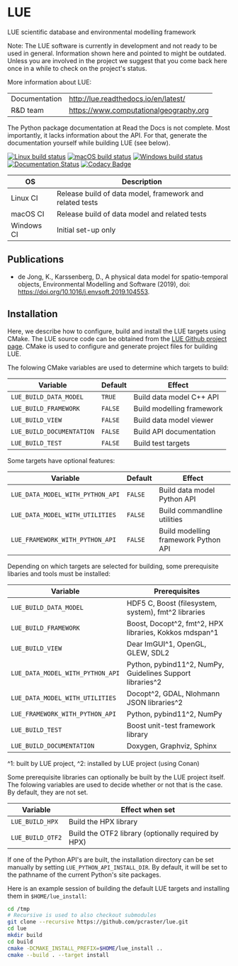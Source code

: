 # LUE
LUE scientific database and environmental modelling framework

Note: The LUE software is currently in development and not ready to
be used in general. Information shown here and pointed to might be
outdated. Unless you are involved in the project we suggest that you
come back here once in a while to check on the project's status.

More information about LUE:

|               |                                          |
| --------------|------------------------------------------|
| Documentation | <http://lue.readthedocs.io/en/latest/>   |
| R&D team      | <https://www.computationalgeography.org> |

The Python package documentation at Read the Docs is not complete. Most
importantly, it lacks information about the API. For that, generate the
documentation yourself while building LUE (see below).

[![Linux build status](https://github.com/pcraster/lue/workflows/Linux%20CI/badge.svg)](https://github.com/pcraster/lue/actions)
[![macOS build status](https://github.com/pcraster/lue/workflows/macOS%20CI/badge.svg)](https://github.com/pcraster/lue/actions)
[![Windows build status](https://github.com/pcraster/lue/workflows/Windows%20CI/badge.svg)](https://github.com/pcraster/lue/actions)
[![Documentation Status](https://readthedocs.org/projects/docs/badge/)](https://lue.readthedocs.io/en/latest)
[![Codacy Badge](https://app.codacy.com/project/badge/Grade/ccaa0ef833824c3289c6d61973f51909)](https://www.codacy.com/gh/pcraster/lue?utm_source=github.com&amp;utm_medium=referral&amp;utm_content=pcraster/lue&amp;utm_campaign=Badge_Grade)

| OS         | Description                                              |
| ---------- | -------------------------------------------------------- |
| Linux CI   | Release build of data model, framework and related tests |
| macOS CI   | Release build of data model and related tests            |
| Windows CI | Initial set-up only                                      |

## Publications
- de Jong, K., Karssenberg, D., A physical data model for spatio-temporal
    objects, Environmental Modelling and Software (2019), doi:
    https://doi.org/10.1016/j.envsoft.2019.104553.

## Installation
Here, we describe how to configure, build and install the LUE
targets using CMake. The LUE source code can be obtained from the [LUE
Github project page](https://github.com/pcraster/lue). CMake is used to
configure and generate project files for building LUE.

The folowing CMake variables are used to determine which targets to build:

| Variable                   | Default | Effect                    |
| -------------------------- | ------  | ------------------------- |
| `LUE_BUILD_DATA_MODEL`     | `TRUE`  | Build data model C++ API  |
| `LUE_BUILD_FRAMEWORK`      | `FALSE` | Build modelling framework |
| `LUE_BUILD_VIEW`           | `FALSE` | Build data model viewer   |
| `LUE_BUILD_DOCUMENTATION`  | `FALSE` | Build API documentation   |
| `LUE_BUILD_TEST`           | `FALSE` | Build test targets        |

Some targets have optional features:

| Variable                         | Default | Effect                               |
| -------------------------------- | ------  | ------------------------------------ |
| `LUE_DATA_MODEL_WITH_PYTHON_API` | `FALSE` | Build data model Python API          |
| `LUE_DATA_MODEL_WITH_UTILITIES`  | `FALSE` | Build commandline utilities          |
| `LUE_FRAMEWORK_WITH_PYTHON_API`  | `FALSE` | Build modelling framework Python API |

Depending on which targets are selected for building, some prerequisite
libaries and tools must be installed:

| Variable                         | Prerequisites                                             |
| -------------------------------- | --------------------------------------------------------- |
| `LUE_BUILD_DATA_MODEL`           | HDF5 C, Boost (filesystem, system), fmt^2 libraries       |
| `LUE_BUILD_FRAMEWORK`            | Boost, Docopt^2, fmt^2, HPX libraries, Kokkos mdspan^1    |
| `LUE_BUILD_VIEW`                 | Dear ImGUI^1, OpenGL, GLEW, SDL2                          |
| `LUE_DATA_MODEL_WITH_PYTHON_API` | Python, pybind11^2, NumPy, Guidelines Support libraries^2 |
| `LUE_DATA_MODEL_WITH_UTILITIES`  | Docopt^2, GDAL, Nlohmann JSON libraries^2                 |
| `LUE_FRAMEWORK_WITH_PYTHON_API`  | Python, pybind11^2, NumPy                                 |
| `LUE_BUILD_TEST`                 | Boost unit-test framework library                         |
| `LUE_BUILD_DOCUMENTATION`        | Doxygen, Graphviz, Sphinx                                 |

^1: built by LUE project, ^2: installed by LUE project (using Conan)

Some prerequisite libraries can optionally be built by the LUE project
itself. The folowing variables are used to decide whether or not that
is the case. By default, they are not set.

| Variable         | Effect when set                                     |
| ---------------- | --------------------------------------------------- |
| `LUE_BUILD_HPX`  | Build the HPX library                               |
| `LUE_BUILD_OTF2` | Build the OTF2 library (optionally required by HPX) |

If one of the Python API's are built, the installation directory can
be set manually by setting `LUE_PYTHON_API_INSTALL_DIR`. By default,
it will be set to the pathname of the current Python's site packages.

Here is an example session of building the default LUE targets and
installing them in `$HOME/lue_install`:

```bash
cd /tmp
# Recursive is used to also checkout submodules
git clone --recursive https://github.com/pcraster/lue.git
cd lue
mkdir build
cd build
cmake -DCMAKE_INSTALL_PREFIX=$HOME/lue_install ..
cmake --build . --target install
```
